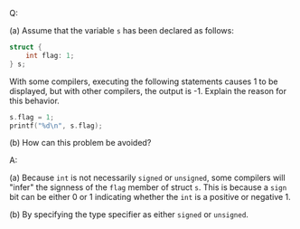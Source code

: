 Q:

(a) Assume that the variable `s` has been declared as follows:

```c
struct {
    int flag: 1;
} s;
```

With some compilers, executing the following statements causes 1 to be
displayed, but with other compilers, the output is -1. Explain the reason for
this behavior.

```c
s.flag = 1;
printf("%d\n", s.flag);
```

(b) How can this problem be avoided?

A:

(a) Because `int` is not necessarily `signed` or `unsigned`, some compilers will
"infer" the signness of the `flag` member of struct `s`. This is because a
`sign` bit can be either 0 or 1 indicating whether the `int` is a positive or
negative 1.

(b) By specifying the type specifier as either `signed` or `unsigned`.
